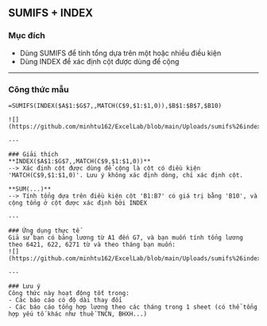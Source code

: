 ## SUMIFS + INDEX
### Mục đích
- Dùng SUMIFS để tính tổng dựa trên một hoặc nhiều điều kiện  
- Dùng INDEX để xác định cột được dùng để cộng

---

### Công thức mẫu
```excel
=SUMIFS(INDEX($A$1:$G$7,,MATCH(C$9,$1:$1,0)),$B$1:$B$7,$B10)

![](https://github.com/minhtu162/ExcelLab/blob/main/Uploads/sumifs%26index1.png)

---

### Giải thích
**INDEX($A$1:$G$7,,MATCH(C$9,$1:$1,0))**  
--> Xác định cột được dùng để cộng là cột có điều kiện 'MATCH(C$9,$1:$1,0)'. Lưu ý không xác định dòng, chỉ xác định cột.

**SUM(...)**    
--> Tính tổng dựa trên điều kiện cột 'B1:B7' có giá trị bằng 'B10', và cộng tổng ở cột được xác định bởi INDEX

---

### Ứng dụng thực tế
Giả sử bạn có bảng lương từ A1 đến G7, và bạn muốn tính tổng lương theo 6421, 622, 6271 từ và theo tháng bạn muốn:
![](https://github.com/minhtu162/ExcelLab/blob/main/Uploads/sumifs%26index1.png)

---

### Lưu ý
Công thức này hoạt động tốt trong:
- Các báo cáo có độ dài thay đổi
- Các báo cáo tổng hợp lương theo các tháng trong 1 sheet (có thể tổng hợp yếu tố khác như thuế TNCN, BHXH...)

